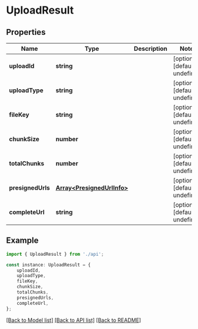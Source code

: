 # UploadResult


## Properties

Name | Type | Description | Notes
------------ | ------------- | ------------- | -------------
**uploadId** | **string** |  | [optional] [default to undefined]
**uploadType** | **string** |  | [optional] [default to undefined]
**fileKey** | **string** |  | [optional] [default to undefined]
**chunkSize** | **number** |  | [optional] [default to undefined]
**totalChunks** | **number** |  | [optional] [default to undefined]
**presignedUrls** | [**Array&lt;PresignedUrlInfo&gt;**](PresignedUrlInfo.md) |  | [optional] [default to undefined]
**completeUrl** | **string** |  | [optional] [default to undefined]

## Example

```typescript
import { UploadResult } from './api';

const instance: UploadResult = {
    uploadId,
    uploadType,
    fileKey,
    chunkSize,
    totalChunks,
    presignedUrls,
    completeUrl,
};
```

[[Back to Model list]](../README.md#documentation-for-models) [[Back to API list]](../README.md#documentation-for-api-endpoints) [[Back to README]](../README.md)
